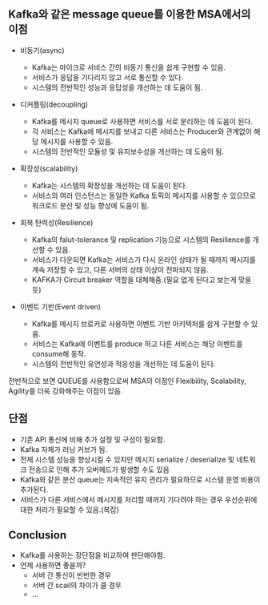 ## Kafka와 같은 message queue를 이용한 MSA에서의 이점

* 비동기(async)
  * Kafka는 마이크로 서비스 간의 비동기 통신을 쉽게 구현할 수 있음.
  * 서비스가 응답을 기다리지 않고 서로 통신할 수 있다.
  * 시스템의 전반적인 성능과 응답성을 개선하는 데 도움이 됨.


* 디커플링(decoupling)
  * Kafka를 메시지 queue로 사용하면 서비스를 서로 분리하는 데 도움이 된다.
  * 각 서비스는 Kafka에 메시지를 보내고 다른 서비스는 Producer와 관계없이 해당 메시지를 사용할 수 있음.
  * 시스템의 전반적인 모듈성 및 유지보수성을 개선하는 데 도움이 됨.


* 확장성(scalability)
  * Kafka는 시스템의 확장성을 개선하는 데 도움이 된다.
  * 서비스의 여러 인스턴스는 동일한 Kafka 토픽의 메시지를 사용할 수 있으므로 워크로드 분산 및 성능 향상에 도움이 됨.


* 회복 탄력성(Resilience)
  * Kafka의 falut-tolerance 및 replication 기능으로 시스템의 Resilience를 개선할 수 있음.
  * 서비스가 다운되면 Kafka는 서비스가 다시 온라인 상태가 될 때까지 메시지를 계속 저장할 수 있고, 다른 서버의 상태 이상이 전파되지 않음.
  * KAFKA가 Circuit breaker 역할을 대체해줌.(필요 없게 된다고 보는게 맞을 듯)


* 이벤트 기반(Event driven)
  * Kafka를 메시지 브로커로 사용하면 이벤트 기반 아키텍처를 쉽게 구현할 수 있음.
  * 서비스는 Kafka에 이벤트를 produce 하고 다른 서비스는 해당 이벤트를 consume해 동작.
  * 시스템의 전반적인 유연성과 적응성을 개선하는 데 도움이 된다.


전반적으로 보면 QUEUE를 사용함으로써 MSA의 이점인 Flexibility, Scalability, Agility를 더욱 강화해주는 이점이 있음.


## 단점
* 기존 API 통신에 비해 추가 설정 및 구성이 필요함.
* Kafka 자체가 러닝 커브가 됨.
* 전체 시스템 성능을 향상시킬 수 있지만 메시지 serialize / deserialize 및 네트워크 전송으로 인해 추가 오버헤드가 발생할 수도 있음
* Kafka와 같은 분산 queue는 지속적인 유지 관리가 필요하므로 시스템 운영 비용이 추가된다.
* 서비스가 다른 서비스에서 메시지를 처리할 때까지 기다려야 하는 경우 우선순위에 대한 처리가 필요할 수 있음.(복잡)


## Conclusion
* Kafka를 사용하는 장단점을 비교하여 판단해야함.
* 언제 사용하면 좋을까?
  * 서버 간 통신이 빈번한 경우
  * 서버 간 scail의 차이가 클 경우
  * ...